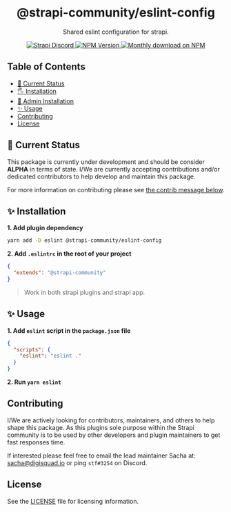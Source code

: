 <div align="center">
<h1>@strapi-community/eslint-config</h1>
	
<p style="margin-top: 0;">Shared eslint configuration for strapi.</p>
	
<p>
  <a href="https://discord.strapi.io">
    <img src="https://img.shields.io/discord/811989166782021633?color=blue&label=strapi-discord" alt="Strapi Discord">
  </a>
  <a href="https://www.npmjs.org/package/@strapi-community/eslint-config">
    <img src="https://img.shields.io/npm/v/@strapi-community/eslint-config/latest.svg" alt="NPM Version" />
  </a>
  <a href="https://www.npmjs.org/package/@strapi-community/eslint-config">
    <img src="https://img.shields.io/npm/dm/@strapi-community/eslint-config" alt="Monthly download on NPM" />
  </a>
</p>
</div>

## Table of Contents <!-- omit in toc -->

- [🚦 Current Status](#-current-status)
- [🖐 Installation](#-installation)
- [🚚 Admin Installation](#-admin-installation)
- [✨ Usage](#-usage)
- [Contributing](#contributing)
- [License](#license)

## 🚦 Current Status

This package is currently under development and should be consider **ALPHA** in terms of state. I/We are currently accepting contributions and/or dedicated contributors to help develop and maintain this package.

For more information on contributing please see [the contrib message below](#contributing).



## ✨ Installation


**1. Add plugin dependency**

```bash
yarn add -D eslint @strapi-community/eslint-config
```

**2. Add `.eslintrc` in the root of your project**

```json
{
  "extends": "@strapi-community"
}
```

> Work in both strapi plugins and strapi app.


## ✨ Usage


**1. Add `eslint` script in the `package.json` file**

```json
{
  "scripts": {
    "eslint": "eslint ."
  }
}
```

**2. Run `yarn eslint`**


## Contributing

I/We are actively looking for contributors, maintainers, and others to help shape this package. As this plugins sole purpose within the Strapi community is to be used by other developers and plugin maintainers to get fast responses time.

If interested please feel free to email the lead maintainer Sacha at: sacha@digisquad.io or ping `stf#3254` on Discord.

## License

See the [LICENSE](./LICENSE.md) file for licensing information.
